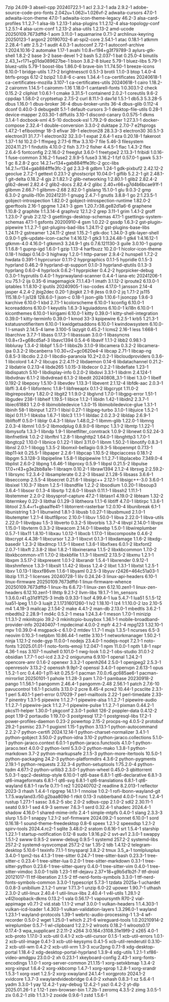 7zip 24.09-3
abseil-cpp 20240722.1-1
acl 2.3.2-1
ada 2.9.2-1
adobe-source-code-pro-fonts 2.042u+1.062i+1.026vf-2
adwaita-cursors 47.0-1
adwaita-icon-theme 47.0-1
adwaita-icon-theme-legacy 46.2-3
alsa-card-profiles 1:1.2.7-1
alsa-lib 1.2.13-1
alsa-plugins 1:1.2.12-4
alsa-topology-conf 1.2.5.1-4
alsa-ucm-conf 1.2.13-2
alsa-utils 1.2.13-2
amd-ucode 20250109.7673dffd-1
aom 3.11.0-1
aquamarine 0.7.1-2
archlinux-keyring 20250123-1
argon2 20190702-6
at-spi2-core 2.54.1-1
atac 0.18.1-1
atkmm 2.28.4-1
attr 2.5.2-1
audit 4.0.3-1
autoconf 2.72-1
autoconf-archive 1:2024.10.16-2
automake 1.17-1
avahi 1:0.8+r194+g3f79789-3
aylurs-gtk-shell 1.8.2-2
base 3-2
base-devel 1-2
bash 5.2.037-1
bat 0.25.0-4
binutils 2.43_1+r171+g01da089627be-1
bison 3.8.2-8
bluez 5.79-1
bluez-libs 5.79-1
bluez-utils 5.79-1
boost-libs 1.86.0-6
brave-bin 1:1.74.50-1
breeze-icons 6.10.0-1
bridge-utils 1.7.1-2
brightnessctl 0.5.1-3
brotli 1.1.0-3
btop 1.4.0-4
btrfs-progs 6.12-2
bzip2 1.0.8-6
c-ares 1.34.4-1
ca-certificates 20240618-1
ca-certificates-mozilla 3.107-1
ca-certificates-utils 20240618-1
cairo 1.18.2-2
cairomm 1.14.5-1
cairomm-1.16 1.18.0-1
cantarell-fonts 1:0.303.1-2
check 0.15.2-2
cliphist 1:0.6.1-1
cmake 3.31.5-1
containerd 2.0.2-1
coreutils 9.6-2
cppdap 1.58.0-2
cryptsetup 2.7.5-2
curl 8.11.1-3
dav1d 1.5.1-1
db5.3 5.3.28-5
dbus 1.16.0-1
dbus-broker 36-4
dbus-broker-units 36-4
dbus-glib 0.112-4
dconf 0.40.0-3
debugedit 5.1-1
default-cursors 3-1
desktop-file-utils 0.28-1
device-mapper 2.03.30-1
diffutils 3.10-1
discord-canary 0.0.575-1
dkms 3.1.4-1
docbook-xml 4.5-10
docbook-xsl 1.79.2-9
docker 1:27.3.1-1
docker-compose 2.32.4-1
double-conversion 3.3.0-2
duktape 2.7.0-7
e2fsprogs 1.47.2-1
efibootmgr 18-3
efivar 39-1
electron28 28.3.3-3
electron30 30.5.1-3
electron31 31.7.7-1
electron32 32.3.0-1
expat 2.6.4-1
eza 0.20.18-1
fakeroot 1.37-1
fd 10.2.0-1
ffmpeg 2:7.1-6
fftw 3.3.10-7
file 5.46-3
filesystem 2024.11.21-1
findutils 4.10.0-2
fish 3.7.1-2
fisher 4.4.5-1
flac 1.4.3-2
flex 2.6.4-5
fontconfig 2:2.16.0-2
freeglut 3.6.0-1
freetype2 2.13.3-1
fribidi 1.0.16-1
fuse-common 3.16.2-1
fuse2 2.9.9-5
fuse3 3.16.2-1
fzf 0.57.0-1
gawk 5.3.1-1
gc 8.2.8-2
gcc 14.2.1+r134+gab884fffe3fc-2
gcc-libs 14.2.1+r134+gab884fffe3fc-2
gd 2.3.3-8
gdbm 1.24-1
gdk-pixbuf2 2.42.12-2
geoclue 2.7.2-1
gettext 0.23.1-2
ghostscript 10.04.0-1
giflib 5.2.2-1
git 2.48.1-1
git-delta 0.18.2-4
gjs 2:1.82.1-2
glib-networking 1:2.80.1-1
glib2 2.82.4-2
glib2-devel 2.82.4-2
glib2-docs 2.82.4-2
glibc 2.40+r66+g7d4b6bcae91f-1
glibmm 2.66.7-1
glibmm-2.68 2.82.0-1
glslang 15.1.0-1
glu 9.0.3-2
gmp 6.3.0-2
gnulib-l10n 20241231-1
gnupg 2.4.7-1
gnutls 3.8.8-1
go 2:1.23.5-1
gobject-introspection 1.82.0-2
gobject-introspection-runtime 1.82.0-2
gperftools 2.16-1
gpgme 1.24.1-3
gpm 1.20.7.r38.ge82d1a6-6
graphene 1.10.8-2
graphite 1:1.3.14-4
graphviz 12.1.2-2
grep 3.11-1
grim 1.4.1-2
groff 1.23.0-7
grub 2:2.12-3
gsettings-desktop-schemas 47.1-1
gsettings-system-schemas 47.1-1
gsfonts 20200910-4
gsm 1.0.22-2
gssdp 1.6.3-2
gst-plugin-pipewire 1:1.2.7-1
gst-plugins-bad-libs 1.24.11-2
gst-plugins-base-libs 1.24.11-2
gstreamer 1.24.11-2
gtest 1.15.2-1
gtk-doc 1.34.0-3
gtk-layer-shell 0.9.0-1
gtk-update-icon-cache 1:4.16.12-1
gtk3 1:3.24.48-1
gtk4 1:4.16.12-1
gtkmm-4.0 4.16.0-1
gtkmm3 3.24.9-1
gts 0.7.6.121130-3
guile 3.0.10-1
gupnp 1:1.6.8-1
gupnp-igd 1.6.0-1
gzip 1.13-4
harfbuzz 10.2.0-1
hicolor-icon-theme 0.18-1
hidapi 0.14.0-3
highway 1.2.0-1
http-parser 2.9.4-2
hunspell 1.7.2-2
hwdata 0.391-1
hyprcursor 0.1.11-2
hyprgraphics 0.1.1-5
hypridle 0.1.5-3
hyprland 0.46.2-9
hyprland-qt-support 0.1.0-3
hyprland-qtutils 0.1.3-3
hyprlang 0.6.0-4
hyprlock 0.6.2-1
hyprpicker 0.4.2-2
hyprpicker-debug 0.3.0-1
hyprutils 0.4.0-1
hyprwayland-scanner 0.4.4-1
iana-etc 20241206-1
icu 75.1-2
ijs 0.35-6
imagemagick 7.1.1.43-1
imath 3.1.12-2
iproute2 6.13.0-1
iptables 1:1.8.10-2
iputils 20240905-1
iso-codes 4.17.0-1
jansson 2.14-4
jasper 4.2.4-2
jbig2dec 0.20-1
jbigkit 2.1-8
jless 0.9.0-2
jq 1.7.1-2
js115 115.18.0-1
js128 128.6.0-1
json-c 0.18-1
json-glib 1.10.6-1
jsoncpp 1.9.6-3
karchive 6.10.0-1
kbd 2.7.1-1
kcolorscheme 6.10.0-1
kconfig 6.10.0-1
kcoreaddons 6.10.0-1
keyutils 1.6.3-3
kguiaddons 6.10.0-1
ki18n 6.10.0-1
kiconthemes 6.10.0-1
kirigami 6.10.0-1
kitty 0.39.0-1
kitty-shell-integration 0.39.0-1
kitty-terminfo 0.39.0-1
kmod 33-3
kpipewire 6.2.5-1
krb5 1.21.3-1
kstatusnotifieritem 6.10.0-1
kwidgetsaddons 6.10.0-1
kwindowsystem 6.10.0-1
l-smash 2.14.5-4
lame 3.100-5
lazygit 0.45.2-1
lcms2 2.16-1
less 1:668-1
libarchive 3.7.7-1
libass 0.17.3-1
libassuan 3.0.0-1
libasyncns 1:0.8+r3+g68cd5af-3
libavc1394 0.5.4-6
libavif 1.1.1-2
libb2 0.98.1-3
libbluray 1.3.4-2
libbpf 1.5.0-1
libbs2b 3.1.0-9
libcamera 0.3.2-2
libcamera-ipa 0.3.2-2
libcanberra 1:0.30+r2+gc0620e4-4
libcap 2.71-1
libcap-ng 0.8.5-3
libcdio 2.2.0-1
libcdio-paranoia 10.2+2.0.2-1
libcloudproviders 0.3.6-1
libcolord 1.4.7-2
libcups 2:2.4.11-2
libdaemon 0.14-6
libdatachannel 0.21.2-2
libdatrie 0.2.13-4
libde265 1.0.15-3
libdecor 0.2.2-1
libdeflate 1.23-1
libdispatch 5.10-1
libdisplay-info 0.2.0-2
libdovi 3.3.1-1
libdrm 2.4.124-1
libdvdnav 6.1.1-2
libdvdread 6.1.3-2
libedit 20240808_3.1-1
libei 1.3.0-1
libelf 0.192-2
libepoxy 1.5.10-3
libevdev 1.13.3-1
libevent 2.1.12-4
libfdk-aac 2.0.3-1
libffi 3.4.6-1
libfontenc 1.1.8-1
libfreeaptx 0.1.1-2
libgcrypt 1.11.0-2
libgirepository 1.82.0-2
libgit2 1:1.9.0-2
libglvnd 1.7.0-1
libgpg-error 1.51-1
libgudev 238-1
libheif 1.19.5-1
libice 1.1.2-1
libidn 1.42-1
libidn2 2.3.7-1
libiec61883 1.2.0-8
libimobiledevice 1.3.0-15
libimobiledevice-glue 1.3.1-1
libinih 58-1
libinput 1.27.1-1
libisl 0.27-1
libjpeg-turbo 3.1.0-1
libjuice 1.5.2-1
libjxl 0.11.1-1
libksba 1.6.7-1
liblc3 1.1.1-1
libldac 2.0.2.3-2
libldap 2.6.9-1
libliftoff 0.5.0-1
liblqr 0.4.3-1
libluv 1.48.0_2-1
libmm-glib 1.22.0-1
libmng 2.0.3-4
libmnl 1.0.5-2
libmodplug 0.8.9.0-6
libmpc 1.3.1-2
libmtp 1.1.22-1
libmysofa 1.3.3-1
libndp 1.9-1
libnetfilter_conntrack 1.0.9-2
libnewt 0.52.24-3
libnfnetlink 1.0.2-2
libnftnl 1.2.8-1
libnghttp2 1.64.0-1
libnghttp3 1.7.0-1
libngtcp2 1.10.0-1
libnice 0.1.22-1
libnl 3.11.0-1
libnm 1.50.2-1
libnotify 0.8.3-1
libnsl 2.0.1-1
libogg 1.3.5-2
libomxil-bellagio 0.9.3-5
libopenmpt 0.7.13-1
libp11-kit 0.25.5-1
libpaper 2.2.6-1
libpcap 1.10.5-2
libpciaccess 0.18.1-2
libpgm 5.3.128-3
libpipeline 1.5.8-1
libpipewire 1:1.2.7-1
libplacebo 7.349.0-4
libplist 2.6.0-2
libpng 1.6.46-1
libproxy 0.5.9-1
libpsl 0.21.5-2
libpulse 17.0+r43+g3e2bb8a1e-1
libraqm 0.10.2-1
libraw1394 2.1.2-4
librsvg 2:2.59.2-1
librsync 1:2.3.4-2
libsamplerate 0.2.2-3
libsasl 2.1.28-5
libsass 3.6.6-1
libseccomp 2.5.5-4
libsecret 0.21.6-1
libsigc++ 2.12.1-1
libsigc++-3.0 3.6.0-1
libsixel 1.10.3-7
libsm 1.2.5-1
libsndfile 1.2.2-2
libsodium 1.0.20-1
libsoup3 3.6.4-1
libsoxr 0.1.3-4
libsrtp 1:2.6.0-1
libssh 0.11.1-1
libssh2 1.11.1-1
libstemmer 2.2.0-2
libsysprof-capture 47.2-1
libtasn1 4.19.0-2
libteam 1.32-2
libtermkey 0.22-3
libthai 0.1.29-3
libtheora 1.1.1-6
libtiff 4.7.0-1
libtirpc 1.3.6-1
libtool 2.5.4+r1+gbaa1fe41-1
libtorrent-rasterbar 1:2.0.10-4
libunibreak 6.1-1
libunistring 1.3-1
libunwind 1.8.1-3
libusb 1.0.27-1
libusbmuxd 2.1.0-1
libutempter 1.2.1-4
libutf8proc 2.10.0-1
libuv 1.50.0-1
libva 2.22.0-1
libva-utils 2.22.0-1
libvdpau 1.5-3
libverto 0.3.2-5
libvorbis 1.3.7-4
libvpl 2.14.0-1
libvpx 1.15.0-1
libvterm 0.3.3-2
libwacom 2.14.0-1
libwebp 1.5.0-1
libwireplumber 0.5.7-1
libx11 1.8.10-1
libxau 1.0.12-1
libxcb 1.17.0-1
libxcomposite 0.4.6-2
libxcrypt 4.4.38-1
libxcursor 1.2.3-1
libxcvt 0.1.3-1
libxdamage 1.1.6-2
libxdg-basedir 1.2.3-2
libxdmcp 1.1.5-1
libxext 1.3.6-1
libxfixes 6.0.1-2
libxfont2 2.0.7-1
libxft 2.3.8-2
libxi 1.8.2-1
libxinerama 1.1.5-2
libxkbcommon 1.7.0-2
libxkbcommon-x11 1.7.0-2
libxkbfile 1.1.3-1
libxml2 2.13.5-2
libxmu 1.2.1-1
libxpm 3.5.17-2
libxpresent 1.0.1-2
libxrandr 1.5.4-1
libxrender 0.9.12-1
libxshmfence 1.3.3-1
libxslt 1.1.42-2
libxss 1.2.4-2
libxt 1.3.1-1
libxtst 1.2.5-1
libxv 1.0.13-1
libxxf86vm 1.1.6-1
libyaml 0.2.5-3
libyuv r2426+464c51a03-1
libzip 1.11.2-1
licenses 20240728-1
lilv 0.24.24-3
linux-api-headers 6.10-1
linux-firmware 20250109.7673dffd-1
linux-firmware-whence 20250109.7673dffd-1
linux-lts 6.6.72-1
linux-zen 6.12.10.zen1-1
linux-zen-headers 6.12.10.zen1-1
llhttp 9.2.1-2
llvm-libs 19.1.7-1
lm_sensors 1:3.6.0.r41.g31d1f125-3
lmdb 0.9.33-1
lsof 4.99.4-1
lua 5.4.7-1
lua51 5.1.5-12
lua51-lpeg 1.1.0-3
luajit 2.1.1731601260-1
lv2 1.18.10-1
lz4 1:1.10.0-2
lzo 2.10-5
m4 1.4.19-3
mailcap 2.1.54-2
make 4.4.1-2
man-db 2.13.0-1
mbedtls 3.6.2-1
mbedtls2 2.28.9-1
md4c 0.5.2-1
mesa 1:24.3.4-1
meson 1.7.0-1
minizip 1:1.3.1-2
mkinitcpio 39.2-3
mkinitcpio-busybox 1.36.1-1
mobile-broadband-provider-info 20240407-1
mpdecimal 4.0.0-2
mpfr 4.2.1-4
mpg123 1.32.10-1
mpv 1:0.39.0-4
msgpack-c 6.1.0-2
mtdev 1.1.7-1
mujs 1.3.5-1
ncurses 6.5-3
neovim 0.10.3-1
netpbm 10.86.44-1
nettle 3.10.1-1
networkmanager 1.50.2-1
ninja 1.12.1-2
node-gyp 11.0.0-1
nodejs 23.4.0-1
nodejs-nopt 7.2.1-1
noto-fonts 1:2025.01.01-1
noto-fonts-emoji 1:2.047-1
npm 11.0.0-1
npth 1.8-1
nspr 4.36-1
nss 3.107-1
nushell 0.101.0-1
nwg-look 1.0.2-1
obs-studio 31.0.1-2
obsidian 1.7.7-1
ocl-icd 2.3.2-2
oniguruma 6.9.10-1
openal 1.24.2-1
opencore-amr 0.1.6-2
openexr 3.3.2-1
openh264 2.5.0-1
openjpeg2 2.5.3-1
openresolv 3.13.2-2
openssh 9.9p1-2
openssl 3.4.0-1
openvpn 2.6.13-1
opus 1.5.2-1
orc 0.4.40-1
p11-kit 0.25.5-1
pacman 7.0.0.r6.gc685ae6-1
pacman-mirrorlist 20250101-1
pahole 1:1.28-3
pam 1.7.0-1
pambase 20230918-2
pango 1:1.56.1-1
pangomm 2.46.4-1
pangomm-2.48 2.56.1-1
patch 2.7.6-10
pavucontrol 1:6.1-1
pciutils 3.13.0-2
pcre 8.45-4
pcre2 10.44-1
pcsclite 2.3.1-1
perl 5.40.1-1
perl-error 0.17029-7
perl-mailtools 2.22-1
perl-timedate 2.33-7
pinentry 1.3.1-5
pipewire 1:1.2.7-1
pipewire-alsa 1:1.2.7-1
pipewire-audio 1:1.2.7-1
pipewire-jack 1:1.2.7-1
pipewire-pulse 1:1.2.7-1
pixman 0.44.2-1
pkcs11-helper 1.30.0-1
pkgconf 2.3.0-1
polkit 126-2
poppler-data 0.4.12-2
popt 1.19-2
portaudio 1:19.7.0-3
postgresql 17.2-1
postgresql-libs 17.2-1
power-profiles-daemon 0.23-2
powertop 2.15-2
procps-ng 4.0.5-2
protobuf 29.2-1
psmisc 23.7-1
pugixml 1.15-1
python 3.13.1-1
python-autocommand 2.2.2-7
python-certifi 2024.12.14-1
python-charset-normalizer 3.4.1-1
python-gobject 3.50.0-2
python-idna 3.10-2
python-jaraco.collections 5.1.0-1
python-jaraco.context 6.0.1-1
python-jaraco.functools 4.1.0-1
python-jaraco.text 4.0.0-2
python-lxml 5.3.0-2
python-mako 1.3.8-1
python-markdown 3.7-2
python-markupsafe 2.1.5-3
python-more-itertools 10.5.0-1
python-packaging 24.2-3
python-platformdirs 4.3.6-2
python-pygments 2.19.1-1
python-requests 2.32.3-4
python-setuptools 1:75.2.0-4
python-tqdm 4.67.1-2
python-urllib3 2.3.0-1
python-wheel 0.45.0-3
qbittorrent 5.0.3-1
qqc2-desktop-style 6.10.0-1
qt6-base 6.8.1-1
qt6-declarative 6.8.1-3
qt6-imageformats 6.8.1-1
qt6-svg 6.8.1-1
qt6-translations 6.8.1-1
qt6-wayland 6.8.1-1
rav1e 0.7.1-1
re2 1:20240702-2
readline 8.2.013-1
reflector 2023-3
rhash 1.4.4-1
ripgrep 14.1.1-1
rnnoise 1:0.2-1
rofi-lbonn-wayland-git 1.7.5.wayland3.r50.g2baa809d-1
rtkit 0.13-3
rubberband 4.0.0-1
runc 1.2.4-1
rustup 1.27.1-1
sassc 3.6.2-5
sbc 2.0-2
sdbus-cpp 2.1.0-2
sdl2 2.30.11-1
seatd 0.9.1-1
sed 4.9-3
semver 7.6.3-1
serd 0.32.4-1
shaderc 2024.4-1
shadow 4.16.0-1
shared-mime-info 2.4-1
simple-mtpfs 0.4.0-1
slang 2.3.3-3
slurp 1.5.0-1
snappy 1.2.1-2
sof-firmware 2024.09.2-1
sonnet 6.10.0-1
sord 0.16.18-1
sound-theme-freedesktop 0.8-6
speex 1.2.1-2
speexdsp 1.2.1-2
spirv-tools 2024.4.rc2-1
sqlite 3.48.0-2
sratom 0.6.16-1
srt 1.5.4-1
starship 1.22.1-1
startup-notification 0.12-8
sudo 1.9.16.p2-2
svt-av1 2.3.0-1
swappy 1.5.1-2
swww 0.9.5-2
swww-debug 0.9.5-1
systemd 257.2-2
systemd-libs 257.2-2
systemd-sysvcompat 257.2-2
tar 1.35-2
tdb 1.4.12-2
telegram-desktop 5.10.6-1
texinfo 7.1.1-1
tinysparql 3.8.2-2
tmux 3.5_a-1
tomlplusplus 3.4.0-1
tpm2-tss 4.1.3-1
tree-sitter 0.24.7-1
tree-sitter-bash 0.23.3-1
tree-sitter-c 0.23.4-1
tree-sitter-lua 0.2.0-1
tree-sitter-markdown 0.3.1-1
tree-sitter-python 0.23.6-1
tree-sitter-query 0.4.0-1
tree-sitter-vim 0.4.0-1
tree-sitter-vimdoc 3.0.0-1
tslib 1.23-1
ttf-dejavu 2.37+18+g9b5d1b2f-7
ttf-droid 20121017-11
ttf-liberation 2.1.5-2
ttf-nerd-fonts-symbols 3.3.0-1
ttf-nerd-fonts-symbols-common 3.3.0-1
typescript 5.7.3-1
tzdata 2025a-1
uchardet 0.0.8-3
unibilium 2.1.2-1
unrar 1:7.1.3-1
unzip 6.0-22
upower 1.90.7-1
uthash 2.3.0-2
util-linux 2.40.4-1
util-linux-libs 2.40.4-1
v4l-utils 1.28.1-2
v4l2loopback-dkms 0.13.2-1
vala 0.56.17-1
vapoursynth R70-2
vial-appimage v0.7.1-2
vid.stab 1.1.1-2
vmaf 3.0.0-1
vulkan-headers 1:1.4.303-1
vulkan-icd-loader 1.4.303-1
vulkan-validation-layers 1.3.296.0-1
wayland 1.23.1-1
wayland-protocols 1.39-1
webrtc-audio-processing-1 1.3-4
wf-recorder 0.5.0-2
wget 1.25.0-1
which 2.21-6
wireguard-tools 1.0.20210914-2
wireplumber 0.5.7-1
wl-clipboard 1:2.2.1-2
wlroots 0.18.2-1
wlroots0.17 0.17.4-3
wpa_supplicant 2:2.11-2
x264 3:0.164.r3108.31e19f9-2
x265 4.0-1
xcb-proto 1.17.0-3
xcb-util 0.4.1-2
xcb-util-cursor 0.1.5-1
xcb-util-errors 1.0.1-2
xcb-util-image 0.4.1-3
xcb-util-keysyms 0.4.1-5
xcb-util-renderutil 0.3.10-2
xcb-util-wm 0.4.2-2
xcb-util-xrm 1.3-3
xcur2png 0.7.1-8
xdg-desktop-portal 1.18.4-2
xdg-desktop-portal-hyprland 1.3.9-4
xdg-utils 1.2.1-1
xf86-video-amdgpu 23.0.0-2
xh 0.23.1-1
xkeyboard-config 2.43-1
xorg-fonts-encodings 1.1.0-1
xorg-server-common 21.1.15-1
xorg-setxkbmap 1.3.4-2
xorg-xinput 1.6.4-2
xorg-xkbcomp 1.4.7-1
xorg-xprop 1.2.8-1
xorg-xrandr 1.5.3-1
xorg-xset 1.2.5-2
xorg-xwayland 24.1.4-1
xorgproto 2024.1-2
xvidcore 1.3.7-3
xwaylandvideobridge 0.4.0-2
xxhash 0.8.3-1
xz 5.6.4-1
yadm 3.3.0-1
yay 12.4.2-1
yay-debug 12.4.2-1
yazi 0.4.2-2
yt-dlp 2025.01.26-1
z 1.12-1
zen-browser-bin 1.7.2b-1
zeromq 4.3.5-2
zimg 3.0.5-1
zix 0.6.2-1
zlib 1:1.3.1-2
zoxide 0.9.6-1
zstd 1.5.6-1
